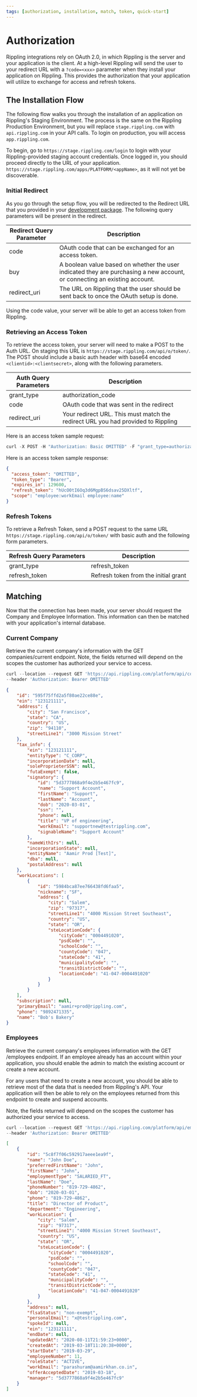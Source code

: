 ```yaml
---
tags: [authorization, installation, match, token, quick-start]
---
```


# Authorization

Rippling integrations rely on OAuth 2.0, in which Rippling is the server and your application is the client. At a high-level Rippling will send the user to your redirect URL with a `?code=<xxx>` parameter when they install your application on Rippling. This provides the authorization that your application will utilize to exchange for access and refresh tokens.

## The Installation Flow

The following flow walks you through the installation of an application on Rippling's Staging Environment. The process is the same on the Rippling Production Environment, but you will replace `stage.rippling.com` with `api.rippling.com` in your API calls. To login on production, you will access `app.rippling.com`.

To begin, go to `​https://stage.rippling.com/login` to login with your Rippling-provided staging account credentials. Once logged in, you should proceed directly to the URL of your application. `​https://stage.rippling.com/apps/PLATFORM/<appName>`​, as it will not yet be discoverable.

### Initial Redirect

As you go through the setup flow, you will be redirected to the Redirect URL that you provided in your [development package](https://rippling.stoplight.io/docs/rippling-api/docs/Getting-Started/c-Partners.md#submit-your-development-package). The following query parameters will be present in the redirect.

| Redirect Query Parameter | Description                                                                                                               |
| ------------------------ | ------------------------------------------------------------------------------------------------------------------------- |
| code                     | OAuth code that can be exchanged for an access token.                                                                     |
| buy                      | A boolean value based on whether the user indicated they are purchasing a new account, or connecting an existing account. |
| redirect_uri             | The URL on Rippling that the user should be sent back to once the OAuth setup is done.                                    |

Using the code value, your server will be able to get an access token from Rippling.

### Retrieving an Access Token

To retrieve the access token, your server will need to make a POST to the Auth URL. On staging this URL is `https://stage.rippling.com/api/o/token/​`. The POST should include a basic auth header with base64 encoded `<clientid>:<clientsecret>`, along with the following parameters.

| Auth Query Parameters | Description                                                                  |
| --------------------- | ---------------------------------------------------------------------------- |
| grant_type            | authorization_code                                                           |
| code                  | OAuth code that was sent in the redirect                                     |
| redirect_uri          | Your redirect URL. This must match the redirect URL you had provided to Rippling |

Here is an access token sample request:

```js
curl -X POST -H "Authorization: Basic OMITTED" -F "grant_type=authorization_code" -F "code=qcpSVhN584QxCm6tEITWk4Bxaz5Zci" -F "redirect_uri=http://mysite.com/my_redirect_uri" "https://stage.rippling.com/api/o/token/"
```

Here is an access token sample response:

```json
{
  "access_token": "OMITTED", 
  "token_type": "Bearer",
  "expires_in": 129600, 
  "refresh_token": "hUcO0tI6Oq3d6MgpBS6dsav25DXltf",
  "scope": "employee:workEmail employee:name"
}
```

### Refresh Tokens

To retrieve a Refresh Token, send a POST request to the same URL `https://stage.rippling.com/api/o/token/` with basic auth and the following form parameters.

| Refresh Query Parameters | Description                          |
| ------------------------ | ------------------------------------ |
| grant_type               | refresh_token                        |
| refresh_token            | Refresh token from the initial grant |

## Matching

Now that the connection has been made, your server should request the Company and Employee Information. This information can then be matched with your application's internal database.

### Current Company

Retrieve the current company's information with the GET companies/current endpoint. Note, the fields returned will depend on the scopes the customer has authorized your service to access.

<!--
type: tab
title: Request
-->

```js
curl --location --request GET 'https://api.rippling.com/platform/api/companies/current' \
--header 'Authorization: Bearer OMITTED'
```

<!--
type: tab
title: Response
-->

```json
{
    "id": "595f75ffd2a5f80ae22ce88e",
    "ein": "123121111",
    "address": {
        "city": "San Francisco",
        "state": "CA",
        "country": "US",
        "zip": "94110",
        "streetLine1": "3000 Mission Street"
    },
    "tax_info": {
        "ein": "123121111",
        "entityType": "C_CORP",
        "incorporationDate": null,
        "soleProprieterSSN": null,
        "futaExempt": false,
        "signatory": {
            "id": "5d3777868a9f4e2b5e467fc9",
            "name": "Support Account",
            "firstName": "Support",
            "lastName": "Account",
            "dob": "2020-03-01",
            "ssn": "",
            "phone": null,
            "title": "VP of engineering",
            "workEmail": "supportnew@testrippling.com",
            "signableName": "Support Account"
        },
        "nameWithIrs": null,
        "incorporationState": null,
        "entityName": "Aamir Prod [Test]",
        "dba": null,
        "postalAddress": null
    },
    "workLocations": [
        {
            "id": "5984bca87ee766438fd6faa5",
            "nickname": "SF",
            "address": {
                "city": "Salem",
                "zip": "97317",
                "streetLine1": "4000 Mission Street Southeast",
                "country": "US",
                "state": "OR",
                "steLocationCode": {
                    "cityCode": "0004491020",
                    "psdCode": "",
                    "schoolCode": "",
                    "countyCode": "047",
                    "stateCode": "41",
                    "municipalityCode": "",
                    "transitDistrictCode": "",
                    "locationCode": "41-047-0004491020"
                }
            }
        }   
    ],
    "subscription": null,
    "primaryEmail": "aamir+prod@rippling.com",
    "phone": "9892471335",
    "name": "Bob's Bakery"
}
```

<!-- type: tab-end -->

### Employees

Retrieve the current company's employees information with the GET /employees endpoint. If an employee already has an account within your application, you should enable the admin to match the existing account or create a new account.

For any users that need to create a new account, you should be able to retrieve most of the data that is needed from Rippling's API. Your application will then be able to rely on the employees returned from this endpoint to create and suspend accounts.

Note, the fields returned will depend on the scopes the customer has authorized your service to access.

<!--
type: tab
title: Request
-->

```js
curl --location --request GET 'https://api.rippling.com/platform/api/employees' \
--header 'Authorization: Bearer OMITTED'
```

<!--
type: tab
title: Response
-->

```json
[
    {
        "id": "5c8f7f06c592917aeee1ea9f",
        "name": "John Doe",
        "preferredFirstName": "John",
        "firstName": "John",
        "employmentType": "SALARIED_FT",
        "lastName": "Doe",
        "phoneNumber": "819-729-4862",
        "dob": "2020-03-01",
        "phone": "819-729-4862",
        "title": "Director of Product",
        "department": "Engineering",
        "workLocation": {
            "city": "Salem",
            "zip": "97317",
            "streetLine1": "4000 Mission Street Southeast",
            "country": "US",
            "state": "OR",
            "steLocationCode": {
                "cityCode": "0004491020",
                "psdCode": "",
                "schoolCode": "",
                "countyCode": "047",
                "stateCode": "41",
                "municipalityCode": "",
                "transitDistrictCode": "",
                "locationCode": "41-047-0004491020"
            }
        },
        "address": null,
        "flsaStatus": "non-exempt",
        "personalEmail": "x@testrippling.com",
        "spokeId": null,
        "ein": "123121111",
        "endDate": null,
        "updatedAt": "2020-08-11T21:59:23+0000",
        "createdAt": "2019-03-18T11:20:38+0000",
        "startDate": "2019-03-29",
        "employeeNumber": 11,
        "roleState": "ACTIVE",
        "workEmail": "parashuram@aamirkhan.co.in",
        "offerAcceptedDate": "2019-03-18",
        "manager": "5d3777868a9f4e2b5e467fc9"
    }
]
```

<!-- type: tab-end -->
